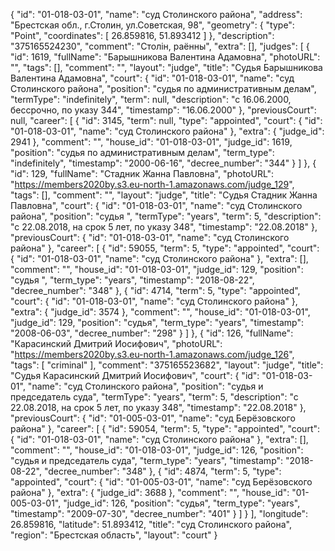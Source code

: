 {
    "id": "01-018-03-01",
    "name": "суд Столинского района",
    "address": "Брестская обл., г.Столин, ул.Советская, 98",
    "geometry": {
        "type": "Point",
        "coordinates": [
            26.859816,
            51.893412
        ]
    },
    "description": "375165524230",
    "comment": "Столін, раённы",
    "extra": [],
    "judges": [
        {
            "id": 1619,
            "fullName": "Барышникова Валентина Адамовна",
            "photoURL": "",
            "tags": [],
            "comment": "",
            "layout": "judge",
            "title": "Судья Барышникова Валентина Адамовна",
            "court": {
                "id": "01-018-03-01",
                "name": "суд Столинского района",
                "position": "судья по административным делам",
                "termType": "indefinitely",
                "term": null,
                "description": "c 16.06.2000, бессрочно, по указу 344",
                "timestamp": "16.06.2000"
            },
            "previousCourt": null,
            "career": [
                {
                    "id": 3145,
                    "term": null,
                    "type": "appointed",
                    "court": {
                        "id": "01-018-03-01",
                        "name": "суд Столинского района"
                    },
                    "extra": {
                        "judge_id": 2941
                    },
                    "comment": "",
                    "house_id": "01-018-03-01",
                    "judge_id": 1619,
                    "position": "судья по административным делам",
                    "term_type": "indefinitely",
                    "timestamp": "2000-06-16",
                    "decree_number": "344"
                }
            ]
        },
        {
            "id": 129,
            "fullName": "Стадник Жанна Павловна",
            "photoURL": "https://members2020by.s3.eu-north-1.amazonaws.com/judge_129",
            "tags": [],
            "comment": "",
            "layout": "judge",
            "title": "Судья Стадник Жанна Павловна",
            "court": {
                "id": "01-018-03-01",
                "name": "суд Столинского района",
                "position": "судья ",
                "termType": "years",
                "term": 5,
                "description": "c 22.08.2018, на срок 5 лет, по указу 348",
                "timestamp": "22.08.2018"
            },
            "previousCourt": {
                "id": "01-018-03-01",
                "name": "суд Столинского района"
            },
            "career": [
                {
                    "id": 59055,
                    "term": 5,
                    "type": "appointed",
                    "court": {
                        "id": "01-018-03-01",
                        "name": "суд Столинского района"
                    },
                    "extra": [],
                    "comment": "",
                    "house_id": "01-018-03-01",
                    "judge_id": 129,
                    "position": "судья ",
                    "term_type": "years",
                    "timestamp": "2018-08-22",
                    "decree_number": "348"
                },
                {
                    "id": 4714,
                    "term": 5,
                    "type": "appointed",
                    "court": {
                        "id": "01-018-03-01",
                        "name": "суд Столинского района"
                    },
                    "extra": {
                        "judge_id": 3574
                    },
                    "comment": "",
                    "house_id": "01-018-03-01",
                    "judge_id": 129,
                    "position": "судья",
                    "term_type": "years",
                    "timestamp": "2008-06-03",
                    "decree_number": "298"
                }
            ]
        },
        {
            "id": 126,
            "fullName": "Карасинский Дмитрий Иосифович",
            "photoURL": "https://members2020by.s3.eu-north-1.amazonaws.com/judge_126",
            "tags": [
                "criminal"
            ],
            "comment": "375165523682",
            "layout": "judge",
            "title": "Судья Карасинский Дмитрий Иосифович",
            "court": {
                "id": "01-018-03-01",
                "name": "суд Столинского района",
                "position": "судья и председатель суда",
                "termType": "years",
                "term": 5,
                "description": "c 22.08.2018, на срок 5 лет, по указу 348",
                "timestamp": "22.08.2018"
            },
            "previousCourt": {
                "id": "01-005-03-01",
                "name": "суд Берёзовского района"
            },
            "career": [
                {
                    "id": 59054,
                    "term": 5,
                    "type": "appointed",
                    "court": {
                        "id": "01-018-03-01",
                        "name": "суд Столинского района"
                    },
                    "extra": [],
                    "comment": "",
                    "house_id": "01-018-03-01",
                    "judge_id": 126,
                    "position": "судья и председатель суда",
                    "term_type": "years",
                    "timestamp": "2018-08-22",
                    "decree_number": "348"
                },
                {
                    "id": 4874,
                    "term": 5,
                    "type": "appointed",
                    "court": {
                        "id": "01-005-03-01",
                        "name": "суд Берёзовского района"
                    },
                    "extra": {
                        "judge_id": 3688
                    },
                    "comment": "",
                    "house_id": "01-005-03-01",
                    "judge_id": 126,
                    "position": "судья",
                    "term_type": "years",
                    "timestamp": "2009-07-30",
                    "decree_number": "401"
                }
            ]
        }
    ],
    "longitude": 26.859816,
    "latitude": 51.893412,
    "title": "суд Столинского района",
    "region": "Брестская область",
    "layout": "court"
}
